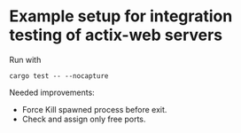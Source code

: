 # Example setup for integration testing of actix-web servers 

Run with

```shell script
cargo test -- --nocapture
```

Needed improvements:

- Force Kill spawned process before exit.
- Check and assign only free ports.

